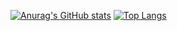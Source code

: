 [![Anurag's GitHub stats](https://github-readme-stats.vercel.app/api?username=thepinkwheat)](https://github.com/anuraghazra/github-readme-stats)
[![Top Langs](https://github-readme-stats.vercel.app/api/top-langs/?username=anuraghazra)](https://github.com/anuraghazra/github-readme-stats)
